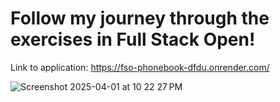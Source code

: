 # Follow my journey through the exercises in Full Stack Open!

Link to application: https://fso-phonebook-dfdu.onrender.com/

![Screenshot 2025-04-01 at 10 22 27 PM](https://github.com/user-attachments/assets/d2630400-40e3-4a97-ba16-fc006c4fb42f)
